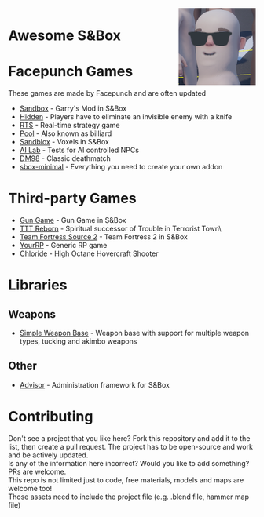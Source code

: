 <img align="right" src="img/terry_cool.png">  

# Awesome S&Box

# Facepunch Games
These games are made by Facepunch and are often updated
* [Sandbox](https://github.com/Facepunch/sandbox) - Garry's Mod in S&Box
* [Hidden](https://github.com/Facepunch/sbox-hidden) - Players have to eliminate an invisible enemy with a knife
* [RTS](https://github.com/Facepunch/sbox-rts) - Real-time strategy game
* [Pool](https://github.com/Facepunch/sbox-pool) - Also known as billiard
* [Sandblox](https://github.com/Facepunch/sandblox) - Voxels in S&Box
* [AI Lab](https://github.com/Facepunch/sbox-ai-lab) - Tests for AI controlled NPCs
* [DM98](https://github.com/Facepunch/dm98) - Classic deathmatch
* [sbox-minimal](https://github.com/Facepunch/sbox-minimal) - Everything you need to create your own addon

# Third-party Games
* [Gun Game](https://github.com/Ryhon0/sbox-gg) - Gun Game in S&Box
* [TTT Reborn](https://github.com/TTTReborn/ttt-reborn) - Spiritual successor of Trouble in Terrorist Town\
* [Team Fortress Source 2](https://github.com/rob5300/Team-Fortress-Source-2) - Team Fortress 2 in S&Box
* [YourRP](https://github.com/d4kir92/sbox-yourrp) - Generic RP game
* [Chloride](https://github.com/WYVERN2742/Chloride) - High Octane Hovercraft Shooter

# Libraries

## Weapons
* [Simple Weapon Base](https://github.com/timmybo5/simple-weapon-base) - Weapon base with support for multiple weapon types, tucking and akimbo weapons

## Other
* [Advisor](https://github.com/game-creators-area/Advisor) - Administration framework for S&Box 

# Contributing
Don't see a project that you like here? Fork this repository and add it to the list, then create a pull request. The project has to be open-source and work and be actively updated.   
Is any of the information here incorrect? Would you like to add something? PRs are welcome.  
This repo is not limited just to code, free materials, models and maps are welcome too!  
Those assets need to include the project file (e.g. .blend file, hammer map file)
